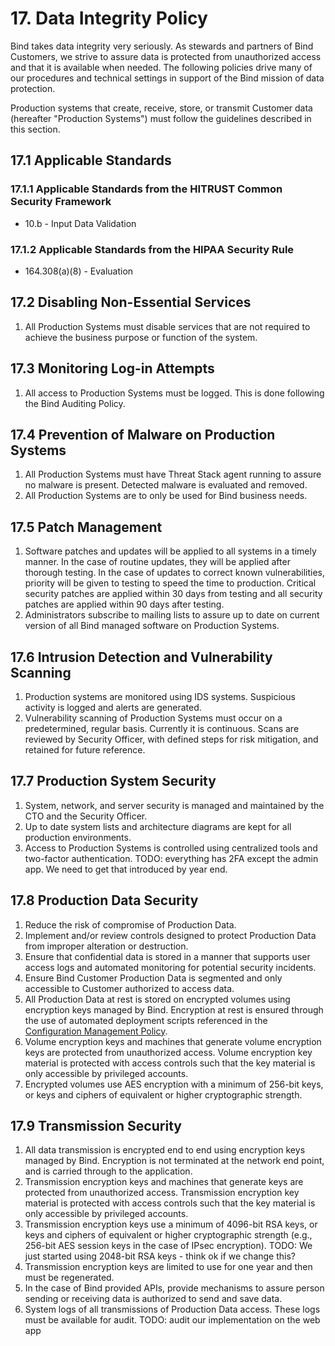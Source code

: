 # 17. Data Integrity Policy

Bind takes data integrity very seriously. As stewards and partners of Bind Customers, we strive to assure data is protected from unauthorized access and that it is available when needed. The following policies drive many of our procedures and technical settings in support of the Bind mission of data protection.

Production systems that create, receive, store, or transmit Customer data (hereafter "Production Systems") must follow the guidelines described in this section.

## 17.1 Applicable Standards

### 17.1.1 Applicable Standards from the HITRUST Common Security Framework

* 10.b - Input Data Validation

### 17.1.2 Applicable Standards from the HIPAA Security Rule

* 164.308(a)(8) - Evaluation

## 17.2 Disabling Non-Essential Services

1. All Production Systems must disable services that are not required to achieve the business purpose or function of the system.

## 17.3 Monitoring Log-in Attempts

1. All access to Production Systems must be logged. This is done following the Bind Auditing Policy.

## 17.4 Prevention of Malware on Production Systems

1. All Production Systems must have Threat Stack agent running to assure no malware is present. Detected malware is evaluated and removed.
2. All Production Systems are to only be used for Bind business needs.

## 17.5 Patch Management

1. Software patches and updates will be applied to all systems in a timely manner. In the case of routine updates, they will be applied after thorough testing. In the case of updates to correct known vulnerabilities, priority will be given to testing to speed the time to production. Critical security patches are applied within 30 days from testing and all security patches are applied within 90 days after testing.
2. Administrators subscribe to mailing lists to assure up to date on current version of all Bind managed software on Production Systems.

## 17.6 Intrusion Detection and Vulnerability Scanning

1. Production systems are monitored using IDS systems. Suspicious activity is logged and alerts are generated.
2. Vulnerability scanning of Production Systems must occur on a predetermined, regular basis. Currently it is continuous. Scans are reviewed by Security Officer, with defined steps for risk mitigation, and retained for future reference.

## 17.7 Production System Security

1. System, network, and server security is managed and maintained by the CTO and the Security Officer.
2. Up to date system lists and architecture diagrams are kept for all production environments.
3. Access to Production Systems is controlled using centralized tools and two-factor authentication.  TODO:  everything has 2FA except the admin app.  We need to get that introduced by year end.

## 17.8 Production Data Security

1. Reduce the risk of compromise of Production Data.
2. Implement and/or review controls designed to protect Production Data from improper alteration or destruction.
3. Ensure that confidential data is stored in a manner that supports user access logs and automated monitoring for potential security incidents.
4. Ensure Bind Customer Production Data is segmented and only accessible to Customer authorized to access data.
5. All Production Data at rest is stored on encrypted volumes using encryption keys managed by Bind. Encryption at rest is ensured through the use of automated deployment scripts referenced in the [Configuration Management Policy](#9.-configuration-management-policy).
6. Volume encryption keys and machines that generate volume encryption keys are protected from unauthorized access. Volume encryption key material is protected with access controls such that the key material is only accessible by privileged accounts.
7. Encrypted volumes use AES encryption with a minimum of 256-bit keys, or keys and ciphers of equivalent or higher cryptographic strength.

## 17.9 Transmission Security

1. All data transmission is encrypted end to end using encryption keys managed by Bind. Encryption is not terminated at the network end point, and is carried through to the application.
2. Transmission encryption keys and machines that generate keys are protected from unauthorized access. Transmission encryption key material is protected with access controls such that the key material is only accessible by privileged accounts.
3. Transmission encryption keys use a minimum of 4096-bit RSA keys, or keys and ciphers of equivalent or higher cryptographic strength (e.g., 256-bit AES session keys in the case of IPsec encryption).  TODO:  We just started using 2048-bit RSA keys - think ok if we change this?
4. Transmission encryption keys are limited to use for one year and then must be regenerated.  
5. In the case of Bind provided APIs, provide mechanisms to assure person sending or receiving data is authorized to send and save data.
6. System logs of all transmissions of Production Data access. These logs must be available for audit.  TODO: audit our implementation on the web app
